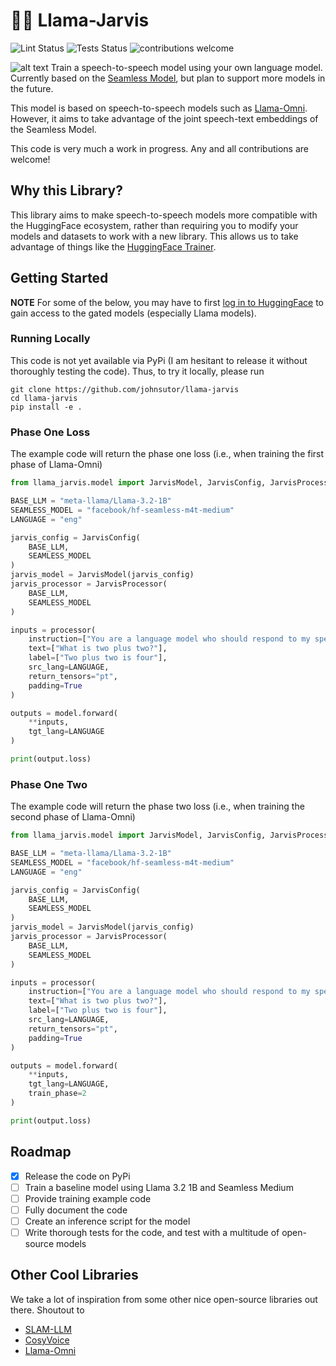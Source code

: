 # 🦙🎤 Llama-Jarvis
![Lint Status](https://github.com/johnsutor/llama-jarvis/workflows/Lint/badge.svg)
![Tests Status](https://github.com/johnsutor/llama-jarvis/workflows/Test/badge.svg)
![contributions welcome](https://img.shields.io/badge/contributions-welcome-blue.svg?style=flat)

![alt text](./assets/llama.webp)
Train a speech-to-speech model using your own language model. Currently based on the [Seamless Model](https://huggingface.co/collections/facebook/seamless-communication-6568d486ef451c6ba62c7724), but plan to support more models in the future.

This model is based on speech-to-speech models such as [Llama-Omni](https://github.com/ictnlp/LLaMA-Omni). However, it aims to take advantage of the joint speech-text embeddings of the Seamless Model.

This code is very much a work in progress. Any and all contributions are welcome!  

## Why this Library? 
This library aims to make speech-to-speech models more compatible with the HuggingFace ecosystem, rather than requiring you to modify your models and datasets to work with a new library. This allows us to take advantage of things like the [HuggingFace Trainer](https://huggingface.co/docs/transformers/en/main_classes/trainer).

## Getting Started
**NOTE** For some of the below, you may have to first [log in to HuggingFace](https://huggingface.co/docs/huggingface_hub/main/package_reference/authentication) to gain access to the gated models (especially Llama models).  

### Running Locally 
This code is not yet available via PyPi (I am hesitant to release it without thoroughly testing the code). Thus, to try it locally, please run
```shell 
git clone https://github.com/johnsutor/llama-jarvis
cd llama-jarvis 
pip install -e . 
```

### Phase One Loss
The example code will return the phase one loss (i.e., when training the first phase of Llama-Omni) 
```py 
from llama_jarvis.model import JarvisModel, JarvisConfig, JarvisProcessor

BASE_LLM = "meta-llama/Llama-3.2-1B"
SEAMLESS_MODEL = "facebook/hf-seamless-m4t-medium"
LANGUAGE = "eng"

jarvis_config = JarvisConfig(
    BASE_LLM,
    SEAMLESS_MODEL
)
jarvis_model = JarvisModel(jarvis_config)
jarvis_processor = JarvisProcessor(
    BASE_LLM,
    SEAMLESS_MODEL
)

inputs = processor(
    instruction=["You are a language model who should respond to my speech"],
    text=["What is two plus two?"],
    label=["Two plus two is four"],
    src_lang=LANGUAGE,
    return_tensors="pt",
    padding=True
)

outputs = model.forward(
    **inputs,
    tgt_lang=LANGUAGE
)

print(output.loss)
```

### Phase One Two
The example code will return the phase two loss (i.e., when training the second phase of Llama-Omni) 
```py 
from llama_jarvis.model import JarvisModel, JarvisConfig, JarvisProcessor

BASE_LLM = "meta-llama/Llama-3.2-1B"
SEAMLESS_MODEL = "facebook/hf-seamless-m4t-medium"
LANGUAGE = "eng"

jarvis_config = JarvisConfig(
    BASE_LLM,
    SEAMLESS_MODEL
)
jarvis_model = JarvisModel(jarvis_config)
jarvis_processor = JarvisProcessor(
    BASE_LLM,
    SEAMLESS_MODEL
)

inputs = processor(
    instruction=["You are a language model who should respond to my speech"],
    text=["What is two plus two?"],
    label=["Two plus two is four"],
    src_lang=LANGUAGE,
    return_tensors="pt",
    padding=True
)

outputs = model.forward(
    **inputs,
    tgt_lang=LANGUAGE,
    train_phase=2
)

print(output.loss)
```

## Roadmap
- [x] Release the code on PyPi 
- [ ] Train a baseline model using Llama 3.2 1B and Seamless Medium
- [ ] Provide training example code 
- [ ] Fully document the code 
- [ ] Create an inference script for the model
- [ ] Write thorough tests for the code, and test with a multitude of open-source models 

## Other Cool Libraries 
We take a lot of inspiration from some other nice open-source libraries out there. Shoutout to 
- [SLAM-LLM](https://github.com/X-LANCE/SLAM-LLM?tab=readme-ov-file)
- [CosyVoice](https://github.com/FunAudioLLM/CosyVoice)
- [Llama-Omni](https://github.com/ictnlp/LLaMA-Omni?tab=readme-ov-file)